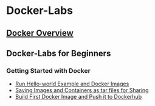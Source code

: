 # Docker-Labs
 
 ## [Docker Overview](Overview/overview.md)<br />
 ## Docker-Labs for Beginners<br />
  ### Getting Started with Docker
   * [Run Hello-world Example and Docker Images](Docker-Beginners/beginners.md)
   * [Saving Images and Containers as tar files for Sharing](Docker-Beginners/tar.md)
   * [Build First Docker Image and Push it to Dockerhub](Overview/overview.md)
